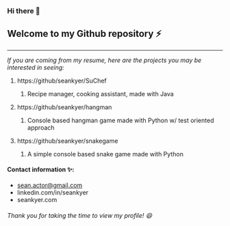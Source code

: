 ### Hi there 👋

## Welcome to my Github repository ⚡
-------------------------------------
*If you are coming from my resume, here are the projects you may be interested in seeing:*
1. https://github/seankyer/SuChef
   1. Recipe manager, cooking assistant, made with Java
   
1. https://github/seankyer/hangman
   1. Console based hangman game made with Python w/ test oriented approach
1. https://github/seankyer/snakegame
   1. A simple console based snake game made with Python
   
#### Contact information ✨:
* sean.actor@gmail.com
* linkedin.com/in/seankyer
* seankyer.com

###### Thank you for taking the time to view my profile! 😄
